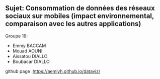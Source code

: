 ## Sujet: Consommation de données des réseaux sociaux sur mobiles (impact environnemental, comparaison avec les autres applications)

Groupe 19:
 * Emmy BACCAM
 * Mouad AOUNI
 * Aissatou DIALLO
 * Boubacar DIALLO

github page :https://aemiyh.github.io/dataviz/


